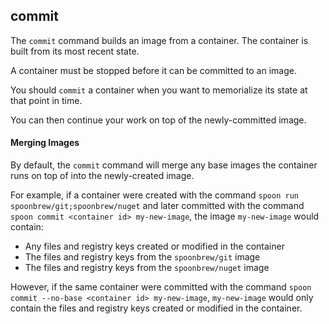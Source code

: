 ## commit

The `commit` command builds an image from a container. The container is built from its most recent state. 

A container must be stopped before it can be committed to an image. 

You should `commit` a container when you want to memorialize its state at that point in time. 

You can then continue your work on top of the newly-committed image. 

#### Merging Images

By default, the `commit` command will merge any base images the container runs on top of into the newly-created image. 

For example, if a container were created with the command `spoon run spoonbrew/git;spoonbrew/nuget` and later committed with the command `spoon commit <container id> my-new-image`, the image `my-new-image` would contain: 

- Any files and registry keys created or modified in the container
- The files and registry keys from the `spoonbrew/git` image
- The files and registry keys from the `spoonbrew/nuget` image

However, if the same container were committed with the command `spoon commit --no-base <container id> my-new-image`, `my-new-image` would only contain the files and registry keys created or modified in the container. 